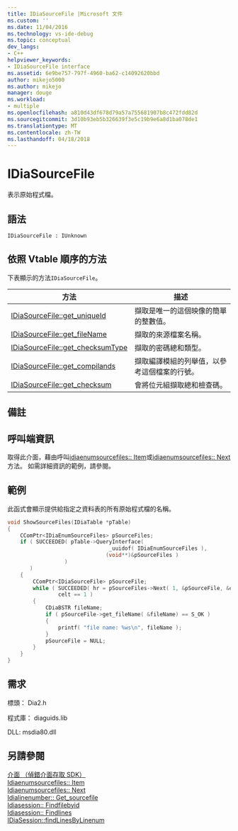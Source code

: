```yaml
---
title: IDiaSourceFile |Microsoft 文件
ms.custom: ''
ms.date: 11/04/2016
ms.technology: vs-ide-debug
ms.topic: conceptual
dev_langs:
- C++
helpviewer_keywords:
- IDiaSourceFile interface
ms.assetid: 6e9be757-797f-4960-ba62-c14092620bbd
author: mikejo5000
ms.author: mikejo
manager: douge
ms.workload:
- multiple
ms.openlocfilehash: a810d43df678d79a57a755681907b8c472fdd82d
ms.sourcegitcommit: 3d10b93eb5b326639f3e5c19b9e6a8d1ba078de1
ms.translationtype: MT
ms.contentlocale: zh-TW
ms.lasthandoff: 04/18/2018
---
```

# <a name="idiasourcefile"></a>IDiaSourceFile
表示原始程式檔。  
  
## <a name="syntax"></a>語法  
  
```  
IDiaSourceFile : IUnknown  
```  
  
## <a name="methods-in-vtable-order"></a>依照 Vtable 順序的方法  
 下表顯示的方法`IDiaSourceFile`。  
  
|方法|描述|  
|------------|-----------------|  
|[IDiaSourceFile::get_uniqueId](../../debugger/debug-interface-access/idiasourcefile-get-uniqueid.md)|擷取是唯一的這個映像的簡單的整數值。|  
|[IDiaSourceFile::get_fileName](../../debugger/debug-interface-access/idiasourcefile-get-filename.md)|擷取的來源檔案名稱。|  
|[IDiaSourceFile::get_checksumType](../../debugger/debug-interface-access/idiasourcefile-get-checksumtype.md)|擷取的密碼總和類型。|  
|[IDiaSourceFile::get_compilands](../../debugger/debug-interface-access/idiasourcefile-get-compilands.md)|擷取編譯模組的列舉值，以參考這個檔案的行號。|  
|[IDiaSourceFile::get_checksum](../../debugger/debug-interface-access/idiasourcefile-get-checksum.md)|會將位元組擷取總和檢查碼。|  
  
## <a name="remarks"></a>備註  
  
## <a name="notes-for-callers"></a>呼叫端資訊  
 取得此介面，藉由呼叫[idiaenumsourcefiles:: Item](../../debugger/debug-interface-access/idiaenumsourcefiles-item.md)或[idiaenumsourcefiles:: Next](../../debugger/debug-interface-access/idiaenumsourcefiles-next.md)方法。 如需詳細資訊的範例，請參閱。  
  
## <a name="example"></a>範例  
 此函式會顯示提供給指定之資料表的所有原始程式檔的名稱。  
  
```C++  
void ShowSourceFiles(IDiaTable *pTable)  
{  
    CComPtr<IDiaEnumSourceFiles> pSourceFiles;  
    if ( SUCCEEDED( pTable->QueryInterface(  
                                _uuidof( IDiaEnumSourceFiles ),  
                               (void**)&pSourceFiles )  
                  )  
       )  
    {  
        CComPtr<IDiaSourceFile> pSourceFile;  
        while ( SUCCEEDED( hr = pSourceFiles->Next( 1, &pSourceFile, &celt ) ) &&  
                celt == 1 )  
        {  
            CDiaBSTR fileName;  
            if ( pSourceFile->get_fileName( &fileName) == S_OK )  
            {  
                printf( "file name: %ws\n", fileName );  
            }  
            pSourceFile = NULL;  
        }  
    }  
}  
```  
  
## <a name="requirements"></a>需求  
 標頭： Dia2.h  
  
 程式庫： diaguids.lib  
  
 DLL: msdia80.dll  
  
## <a name="see-also"></a>另請參閱  
 [介面 （偵錯介面存取 SDK）](../../debugger/debug-interface-access/interfaces-debug-interface-access-sdk.md)   
 [Idiaenumsourcefiles:: Item](../../debugger/debug-interface-access/idiaenumsourcefiles-item.md)   
 [Idiaenumsourcefiles:: Next](../../debugger/debug-interface-access/idiaenumsourcefiles-next.md)   
 [Idialinenumber:: Get_sourcefile](../../debugger/debug-interface-access/idialinenumber-get-sourcefile.md)   
 [Idiasession:: Findfilebyid](../../debugger/debug-interface-access/idiasession-findfilebyid.md)   
 [Idiasession:: Findlines](../../debugger/debug-interface-access/idiasession-findlines.md)   
 [IDiaSession::findLinesByLinenum](../../debugger/debug-interface-access/idiasession-findlinesbylinenum.md)